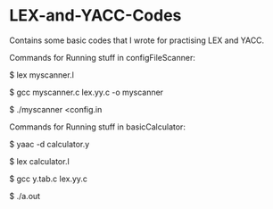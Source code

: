 # LEX-and-YACC-Codes
Contains some basic codes that I wrote for practising LEX and YACC.

Commands for Running stuff in configFileScanner:

$ lex myscanner.l 

$ gcc myscanner.c lex.yy.c -o myscanner

$ ./myscanner <config.in

Commands for Running stuff in basicCalculator:

$ yaac -d calculator.y

$ lex calculator.l 

$ gcc y.tab.c lex.yy.c 

$ ./a.out
